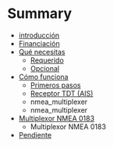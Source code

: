 # Summary

* [introducción](README.md)
* [Financiación](funding.md)
* [Qué necesitas](what_do_you_need.md)
   * [Requerido](required.md)
   * [Opcional](optional.md)
* [Cómo funciona](how_does_it_work.md)
   * [Primeros pasos](getting_started.md)
   * [Receptor TDT (AIS)](sdr_ais.md)
   * nmea_multiplexer
   * nmea_multiplexer
* [Multiplexor NMEA 0183](nmea_multiplexer.md)
   * Multiplexor NMEA 0183
* [Pendiente](pendiente.md)


